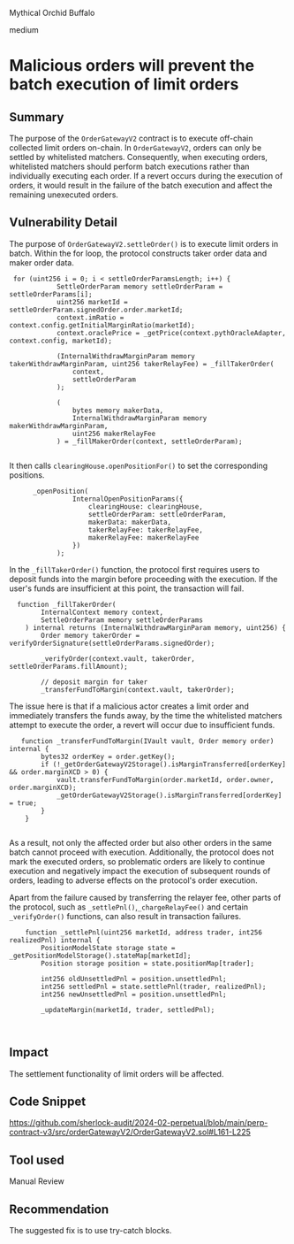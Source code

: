 Mythical Orchid Buffalo

medium

# Malicious orders will prevent the batch execution of limit orders

## Summary
The purpose of the `OrderGatewayV2` contract is to execute off-chain collected limit orders on-chain. In `OrderGatewayV2`, orders can only be settled by whitelisted matchers. Consequently, when executing orders, whitelisted matchers should perform batch executions rather than individually executing each order. If a revert occurs during the execution of orders, it would result in the failure of the batch execution and affect the remaining unexecuted orders.

## Vulnerability Detail
The purpose of `OrderGatewayV2.settleOrder()` is to execute limit orders in batch. Within the for loop, the protocol constructs taker order data and maker order data. 
```solidity
 for (uint256 i = 0; i < settleOrderParamsLength; i++) {
            SettleOrderParam memory settleOrderParam = settleOrderParams[i];
            uint256 marketId = settleOrderParam.signedOrder.order.marketId;
            context.imRatio = context.config.getInitialMarginRatio(marketId);
            context.oraclePrice = _getPrice(context.pythOracleAdapter, context.config, marketId);

            (InternalWithdrawMarginParam memory takerWithdrawMarginParam, uint256 takerRelayFee) = _fillTakerOrder(
                context,
                settleOrderParam
            );

            (
                bytes memory makerData,
                InternalWithdrawMarginParam memory makerWithdrawMarginParam,
                uint256 makerRelayFee
            ) = _fillMakerOrder(context, settleOrderParam);


```

It then calls `clearingHouse.openPositionFor()` to set the corresponding positions. 

```solidity
      _openPosition(
                InternalOpenPositionParams({
                    clearingHouse: clearingHouse,
                    settleOrderParam: settleOrderParam,
                    makerData: makerData,
                    takerRelayFee: takerRelayFee,
                    makerRelayFee: makerRelayFee
                })
            );

```

In the `_fillTakerOrder()` function, the protocol first requires users to deposit funds into the margin before proceeding with the execution. If the user's funds are insufficient at this point, the transaction will fail.
```solidity
  function _fillTakerOrder(
        InternalContext memory context,
        SettleOrderParam memory settleOrderParams
    ) internal returns (InternalWithdrawMarginParam memory, uint256) {
        Order memory takerOrder = verifyOrderSignature(settleOrderParams.signedOrder);

        _verifyOrder(context.vault, takerOrder, settleOrderParams.fillAmount);

        // deposit margin for taker
        _transferFundToMargin(context.vault, takerOrder);
```

The issue here is that if a malicious actor creates a limit order and immediately transfers the funds away, by the time the whitelisted matchers attempt to execute the order, a revert will occur due to insufficient funds. 
```solidity
   function _transferFundToMargin(IVault vault, Order memory order) internal {
        bytes32 orderKey = order.getKey();
        if (!_getOrderGatewayV2Storage().isMarginTransferred[orderKey] && order.marginXCD > 0) {
            vault.transferFundToMargin(order.marketId, order.owner, order.marginXCD);
            _getOrderGatewayV2Storage().isMarginTransferred[orderKey] = true;
        }
    }


```

As a result, not only the affected order but also other orders in the same batch cannot proceed with execution. Additionally, the protocol does not mark the executed orders, so problematic orders are likely to continue execution and negatively impact the execution of subsequent rounds of orders, leading to adverse effects on the protocol's order execution.

Apart from the failure caused by transferring the relayer fee, other parts of the protocol, such as `_settlePnl()`,`_chargeRelayFee()` and certain `_verifyOrder()` functions, can also result in transaction failures.
```solidity
    function _settlePnl(uint256 marketId, address trader, int256 realizedPnl) internal {
        PositionModelState storage state = _getPositionModelStorage().stateMap[marketId];
        Position storage position = state.positionMap[trader];

        int256 oldUnsettledPnl = position.unsettledPnl;
        int256 settledPnl = state.settlePnl(trader, realizedPnl);
        int256 newUnsettledPnl = position.unsettledPnl;

        _updateMargin(marketId, trader, settledPnl);

```
```solidity


```

## Impact
The settlement functionality of limit orders will be affected.



## Code Snippet
https://github.com/sherlock-audit/2024-02-perpetual/blob/main/perp-contract-v3/src/orderGatewayV2/OrderGatewayV2.sol#L161-L225

## Tool used

Manual Review

## Recommendation
The suggested fix is to use try-catch blocks.


